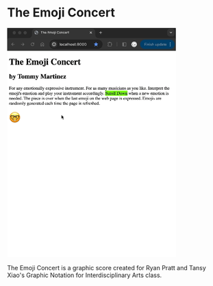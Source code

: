 # The Emoji Concert

![Image](https://github.com/tmartinez88/emojiconcert/blob/main/emojiConcertRecording.gif)

The Emoji Concert is a graphic score created for Ryan Pratt and Tansy Xiao's Graphic Notation for Interdisciplinary Arts class. 


